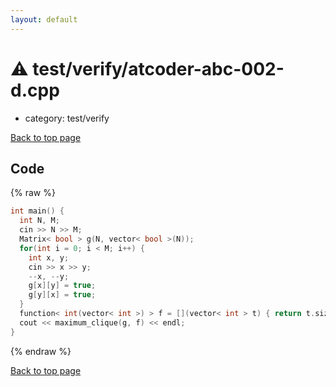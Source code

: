```yaml
---
layout: default
---
```


<!-- mathjax config similar to math.stackexchange -->
<script type="text/javascript" async
  src="https://cdnjs.cloudflare.com/ajax/libs/mathjax/2.7.5/MathJax.js?config=TeX-MML-AM_CHTML">
</script>
<script type="text/x-mathjax-config">
  MathJax.Hub.Config({
    TeX: { equationNumbers: { autoNumber: "AMS" }},
    tex2jax: {
      inlineMath: [ ['$','$'] ],
      processEscapes: true
    },
    "HTML-CSS": { matchFontHeight: false },
    displayAlign: "left",
    displayIndent: "2em"
  });
</script>

<script type="text/javascript" src="https://cdnjs.cloudflare.com/ajax/libs/jquery/3.4.1/jquery.min.js"></script>
<script src="https://cdn.jsdelivr.net/npm/jquery-balloon-js@1.1.2/jquery.balloon.min.js" integrity="sha256-ZEYs9VrgAeNuPvs15E39OsyOJaIkXEEt10fzxJ20+2I=" crossorigin="anonymous"></script>
<script type="text/javascript" src="../../../assets/js/copy-button.js"></script>
<link rel="stylesheet" href="../../../assets/css/copy-button.css" />


# :warning: test/verify/atcoder-abc-002-d.cpp
* category: test/verify


[Back to top page](../../../index.html)



## Code
{% raw %}
```cpp
int main() {
  int N, M;
  cin >> N >> M;
  Matrix< bool > g(N, vector< bool >(N));
  for(int i = 0; i < M; i++) {
    int x, y;
    cin >> x >> y;
    --x, --y;
    g[x][y] = true;
    g[y][x] = true;
  }
  function< int(vector< int >) > f = [](vector< int > t) { return t.size(); };
  cout << maximum_clique(g, f) << endl;
}

```
{% endraw %}

[Back to top page](../../../index.html)

